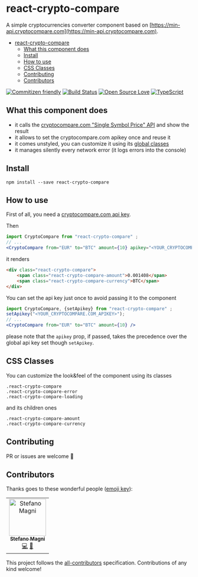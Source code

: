 # react-crypto-compare

A simple cryptocurrencies converter component based on
[https://min-api.cryptocompare.com](https://min-api.cryptocompare.com).

- [react-crypto-compare](#react-crypto-compare)
  - [What this component does](#what-this-component-does)
  - [Install](#install)
  - [How to use](#how-to-use)
  - [CSS Classes](#css-classes)
  - [Contributing](#contributing)
  - [Contributors](#contributors)

[![Commitizen friendly](https://img.shields.io/badge/commitizen-friendly-brightgreen.svg)](http://commitizen.github.io/cz-cli/)
[![Build Status](https://travis-ci.com/NoriSte/react-crypto-compare.svg?branch=master)](https://travis-ci.com/NoriSte/react-crypto-compare)
[![Open Source
Love](https://badges.frapsoft.com/os/mit/mit.svg?v=102)](https://github.com/ellerbrock/open-source-badge/)
[![TypeScript](https://badges.frapsoft.com/typescript/love/typescript.svg?v=101)](https://github.com/ellerbrock/typescript-badges/)

## What this component does

- it calls the [cryptocompare.com "Single Symbol Price"
  API](https://min-api.cryptocompare.com/documentation?key=Price&cat=SingleSymbolPriceEndpoint) and
  show the result
- it allows to set the cryptocompare.com apikey once and reuse it
- it comes unstyled, you can customize it using its [global classes](#css-classes)
- it manages silently every network error (it logs errors into the console)

## Install

`npm install --save react-crypto-compare`

## How to use

First of all, you need a [cryptocompare.com api
key](https://www.cryptocompare.com/cryptopian/api-keys).

Then
```jsx
import CryptoCompare from "react-crypto-compare" ;
// ...
<CryptoCompare from="EUR" to="BTC" amount={10} apikey="<YOUR_CRYPTOCOMPARE.COM_APIKEY>" />
```
it renders
```html
<div class="react-crypto-compare">
    <span class="react-crypto-compare-amount">0.001408</span>
    <span class="react-crypto-compare-currency">BTC</span>
</div>
```

You can set the api key just once to avoid passing it to the component
```jsx
import CryptoCompare, {setApikey} from "react-crypto-compare" ;
setApikey("<YOUR_CRYPTOCOMPARE.COM_APIKEY>");
// ...
<CryptoCompare from="EUR" to="BTC" amount={10} />
```
please note that the `apikey` prop, if passed, takes the precedence over the global api key set
though `setApikey`.

## CSS Classes

You can customize the look&feel of the component using its classes
```
.react-crypto-compare
.react-crypto-compare-error
.react-crypto-compare-loading
```
and its children ones
```
.react-crypto-compare-amount
.react-crypto-compare-currency
```

## Contributing

PR or issues are welcome 👋

## Contributors

Thanks goes to these wonderful people ([emoji key](https://allcontributors.org/docs/en/emoji-key)):

<!-- ALL-CONTRIBUTORS-LIST:START - Do not remove or modify this section -->
<!-- prettier-ignore -->
<table><tr><td align="center"><a href="https://twitter.com/NoriSte"><img src="https://avatars0.githubusercontent.com/u/173663?v=4" width="100px;" alt="Stefano Magni"/><br /><sub><b>Stefano Magni</b></sub></a><br /><a href="https://github.com/NoriSte/react-crypto-compare/commits?author=NoriSte" title="Code">💻</a> <a href="https://github.com/NoriSte/react-crypto-compare/commits?author=NoriSte" title="Documentation">📖</a></td></tr></table>

<!-- ALL-CONTRIBUTORS-LIST:END -->

This project follows the [all-contributors](https://github.com/all-contributors/all-contributors) specification. Contributions of any kind welcome!
